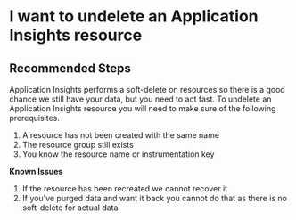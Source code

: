<properties 
    pageTitle="I want to undelete an Application Insights resource"
    description="I want to undelete an Application Insights resource"
    service="microsoft.insights"
    articleId="insights-deletedresource"
    resource="components"
    authors="debugthings"
    ms.author="jamdavi"
    displayOrder="216"
    selfHelpType="generic"
    supportTopicIds="32632992, 32633000"
    productPesIds="15693"
    cloudEnvironments="public"
/>
# I want to undelete an Application Insights resource

## **Recommended Steps**

Application Insights performs a soft-delete on resources so there is a good chance we still have your data, but you need to act fast. To undelete an Application Insights resource you will need to make sure of the following prerequisites.<br>

1. A resource has not been created with the same name
2. The resource group still exists
3. You know the resource name or instrumentation key

**Known Issues**<br>

1. If the resource has been recreated we cannot recover it
2. If you've purged data and want it back you cannot do that as there is no soft-delete for actual data